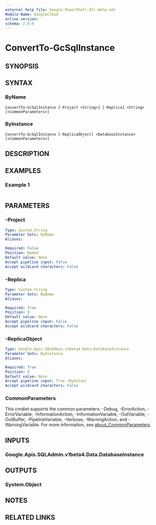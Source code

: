 ```yaml
---
external help file: Google.PowerShell.dll-Help.xml
Module Name: GoogleCloud
online version:
schema: 2.0.0
---
```


# ConvertTo-GcSqlInstance

## SYNOPSIS


## SYNTAX

### ByName
```
ConvertTo-GcSqlInstance [-Project <String>] [-Replica] <String> [<CommonParameters>]
```

### ByInstance
```
ConvertTo-GcSqlInstance [-ReplicaObject] <DatabaseInstance> [<CommonParameters>]
```

## DESCRIPTION


## EXAMPLES

### Example 1
```powershell

```



## PARAMETERS

### -Project


```yaml
Type: System.String
Parameter Sets: ByName
Aliases:

Required: False
Position: Named
Default value: None
Accept pipeline input: False
Accept wildcard characters: False
```

### -Replica


```yaml
Type: System.String
Parameter Sets: ByName
Aliases:

Required: True
Position: 0
Default value: None
Accept pipeline input: False
Accept wildcard characters: False
```

### -ReplicaObject


```yaml
Type: Google.Apis.SQLAdmin.v1beta4.Data.DatabaseInstance
Parameter Sets: ByInstance
Aliases:

Required: True
Position: 0
Default value: None
Accept pipeline input: True (ByValue)
Accept wildcard characters: False
```

### CommonParameters
This cmdlet supports the common parameters: -Debug, -ErrorAction, -ErrorVariable, -InformationAction, -InformationVariable, -OutVariable, -OutBuffer, -PipelineVariable, -Verbose, -WarningAction, and -WarningVariable. For more information, see [about_CommonParameters](http://go.microsoft.com/fwlink/?LinkID=113216).

## INPUTS

### Google.Apis.SQLAdmin.v1beta4.Data.DatabaseInstance

## OUTPUTS

### System.Object
## NOTES

## RELATED LINKS
